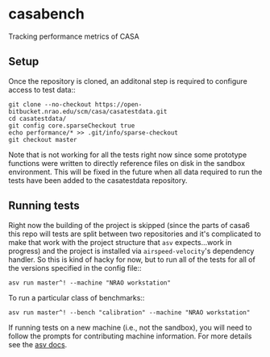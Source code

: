 # casabench
Tracking performance metrics of CASA

## Setup
Once the repository is cloned, an additonal step is required to configure access to test data::

    git clone --no-checkout https://open-bitbucket.nrao.edu/scm/casa/casatestdata.git
    cd casatestdata/
    git config core.sparseCheckout true
    echo performance/* >> .git/info/sparse-checkout
    git checkout master

Note that is not working for all the tests right now since some prototype functions were written to directly reference files on disk in the sandbox environment. This will be fixed in the future when all data required to run the tests have been added to the casatestdata repository.

## Running tests

Right now the building of the project is skipped (since the parts of casa6 this repo will tests are split between two repositories and it's complicated to make that work with the project structure that `asv` expects...work in progress) and the project is installed via `airspeed-velocity`'s dependency handler. So this is kind of hacky for now, but to run all of the tests for all of the versions specified in the config file::

    asv run master^! --machine "NRAO workstation"

To run a particular class of benchmarks::

    asv run master^! --bench "calibration" --machine "NRAO workstation"

If running tests on a new machine (i.e., not the sandbox), you will need to follow the prompts for contributing machine information. For more details see the [asv docs](https://asv.readthedocs.io/en/stable/using.html#running-benchmarks).
